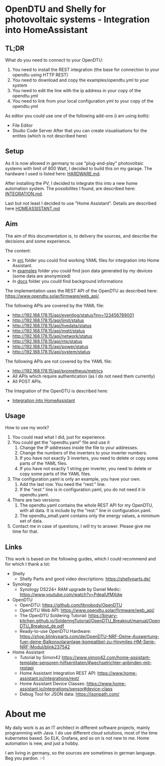 # OpenDTU and Shelly for photovoltaic systems - Integration into HomeAssistant

## TL;DR
What do you need to connect to your OpenDTU:
1. You need to install the REST integration (the base for connection to your opendtu using HTTP REST)
2. You need to download and copy the examples/opendtu.yml to your system
3. You need to edit the line with the ip address in your copy of the opendtu.yml
4. You need to link from your local configuration.yml to your copy of the opendtu.yml

As editor you could use one of the following add-ons (i am using both):
* File Editor
* Studio Code Server
After that you can create visualisations for the entites (which is not described here)

## Setup
As it is now allowed in germany to use "plug-and-play" photovoltaic systems with limit of 800 Watt,
I decided to build this on my garage. The hardware I used is listed here: [HARDWARE.md](./docs/HARDWARE.md).

After installing the PV, I decided to integrate this into a new home automation system.
The possibilites I found, are described here: [INTEGRATION.md](./docs/INTEGRATION.md).

Last but not least I decided to use "Home Assistant".
Details are described here [HOMEASSISTANT.md](./docs/HOMEASSISTANT.md)

## Aim

The aim of this documentation is, to delivery the sources, and describe the decisions and some experience.

The content:
* In [src](./src) folder you could find working YAML files for integration into Home Assistant.
* In [examples](./examples) folder you could find json data generated by my devices (some data are anonymized)
* In [docs](./docs) folder you could find background informations

The implementation uses the REST API of the OpenDTU as described here: https://www.opendtu.solar/firmware/web_api/.

The following APIs are covered by the YAML file:
* http://192.168.178.15/api/eventlog/status?inv=123456789001
* http://192.168.178.15/api/limit/status
* http://192.168.178.15/api/livedata/status
* http://192.168.178.15/api/mqtt/status
* http://192.168.178.15/api/network/status
* http://192.168.178.15/api/ntp/status
* http://192.168.178.15/api/power/status
* http://192.168.178.15/api/system/status

The following APIs are not covered by the YAML file:
* http://192.168.178.15/api/prometheus/metrics
* All APIs which require authentication (as I do not need them currently)
* All POST APIs.

The Integration of the OpenDTU is described here: 
* [Integration into HomeAssistant](./docs/HOMEASSISTANT.md)

## Usage
How to use my work?
1. You could read what I did, just for experience.
2. You could get the "opendtu.yaml" file and use it 
   1. Change the IP addresses inside the file to your addresses.
   2. Change the numbers of the inverters to your inverter numbers.
   3. If you have not exactly 3 inverters, you need to delete or copy some parts of the YAML files.
   4. If you have not exactly 1 string per inverter, you need to delete or copy some parts of the YAML files.
3. The configuration.yaml is only an example, you have your own.
   1. Add the last row. You need the "rest:" line.
   2. If the "rest:" line is in configuration.yaml, you do not need it in opendtu.yaml.
4. There are two versions:
   1. The opendtu.yaml contains the whole REST API for my OpenDTU, with all data. It is include by the "rest:" line in configuration.yaml. 
   2. The opendtu_small.yaml contains only the energy values, a minimum set of data.
5. Contact me in case of questions, I will try to answer. Please give me time for that.

## Links
This work is based on the following guides, which I could recommend and for which I thank a lot:
* Shelly
  * Shelly Parts and good video descriptions: https://shellyparts.de/
* Synology
  * Synology DS224+ RAM upgrade by Daniel Medic: https://www.youtube.com/watch?v=PdeafJfMXdw
* OpenDTU
  * OpenDTU: https://github.com/tbnobody/OpenDTU
  * OpenDTU Web API: https://www.opendtu.solar/firmware/web_api/
  * The OpenDTU Soldering Tutorial: https://binary-kitchen.github.io/SolderingTutorial/OpenDTU_Breakout/manual/OpenDTU_Breakout_de.pdf
  * Ready-to-use OpenDTU Hardware: https://shop.blinkyparts.com/de/OpenDTU-NRF-Deine-Auswertung-fuer-deine-Balkonsolaranlage-kompatibel-zu-Hoymiles-HM-Serie-NRF-Modul/blink237542
* Home Assistant
  * Tutorial by Simon42 https://www.simon42.com/home-assistant-template-sensoren-hilfsentitaten/#wechselrichter-anbinden-mit-restapi
  * Home Assistant Integration REST API: https://www.home-assistant.io/integrations/rest/
  * Home Assistant Device Classes: https://www.home-assistant.io/integrations/sensor#device-class
  * Debug Tool for JSON data: https://jsonpath.com/

# About me
My daily work is as an IT architect in different software projects, mainly programming with Java.
I do use different cloud solutions, most of the time kubernetes based. So ELK, Grafana, and so on is not new to me.
Home automation is new, and just a hobby.

I am living in germany, so the sources are sometimes in german language. Beg you pardon. :-)
